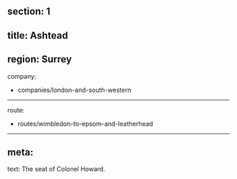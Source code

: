 section: 1
----
title: Ashtead
----
region: Surrey
----
company:
- companies/london-and-south-western
----
route:
- routes/wimbledon-to-epsom-and-leatherhead
----
meta:
----
text: The seat of Colonel Howard.